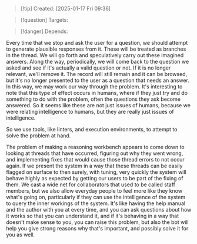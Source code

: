 
>[!tip] Created: [2025-01-17 Fri 09:36]

>[!question] Targets: 

>[!danger] Depends: 

Every time that we stop and ask the user for a question, we should attempt to generate plausible responses from it. These will be treated as branches in the thread. We will go forth and speculatively carry out these imagined answers. Along the way, periodically, we will come back to the question we asked and see if it's actually a valid question or not. If it is no longer relevant, we'll remove it. The record will still remain and it can be browsed, but it's no longer presented to the user as a question that needs an answer. In this way, we may work our way through the problem. It's interesting to note that this type of effect occurs in humans, where if they just try and do something to do with the problem, often the questions they ask become answered. So it seems like these are not just issues of humans, because we were relating intelligence to humans, but they are really just issues of intelligence.

So we use tools, like linters, and execution environments, to attempt to solve the problem at hand.

The problem of making a reasoning workbench appears to come down to looking at threads that have occurred, figuring out why they went wrong, and implementing fixes that would cause those thread errors to not occur again. If we present the system in a way that these threads can be easily flagged on surface to then surely, with tuning, very quickly the system will behave highly as expected by getting our users to be part of the fixing of them. We cast a wide net for collaborators that used to be called staff members, but we also allow everyday people to feel more like they know what's going on, particularly if they can use the intelligence of the system to query the inner workings of the system. It's like having the help manual and the author with you at every time, and you can ask questions about how it works so that you can understand it, and if it's behaving in a way that doesn't make sense to you, you can raise this problem, but also the bot will help you give strong reasons why that's important, and possibly solve it for you as well.
